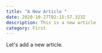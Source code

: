```yaml
---
title: "A New Article "
date: 2020-10-27T02:15:57.323Z
description: This is a new article
category: First
---
```

Let's add a new article.